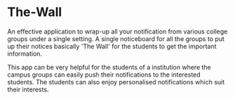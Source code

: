 # The-Wall
An effective application to wrap-up all your notification from various college groups under a single setting. A single noticeboard for all the groups to put up their notices basically 'The Wall' for the students to get the important information.

This app can be very helpful for the students of a institution where the campus groups can easily push their notifications to the interested students. The students can also enjoy personalised notifications which suit their interests. 
